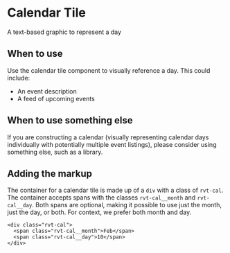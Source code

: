 # Calendar Tile

A text-based graphic to represent a day

## When to use

Use the calendar tile component to visually reference a day. This could include:

- An event description
- A feed of upcoming events

## When to use something else

If you are constructing a calendar (visually representing calendar days individually with potentially multiple event listings), please consider using something else, such as a library.

## Adding the markup

The container for a calendar tile is made up of a `div` with a class of `rvt-cal`. The container accepts spans with the classes `rvt-cal__month` and `rvt-cal__day`. Both spans are optional, making it possible to use just the month, just the day, or both. For context, we prefer both month and day.

```
<div class="rvt-cal">
  <span class="rvt-cal__month">Feb</span>
  <span class="rvt-cal__day">10</span>
</div>
```
